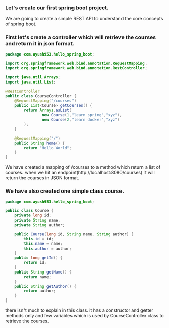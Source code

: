 ### Let's create our first spring boot project.
We are going to create a simple REST API to understand the core concepts of spring boot.

### First let's create a controller which will retrieve the courses and return it in json format.
```java
package com.ayush953.hello_spring_boot;

import org.springframework.web.bind.annotation.RequestMapping;
import org.springframework.web.bind.annotation.RestController;

import java.util.Arrays;
import java.util.List;

@RestController
public class CourseController {
    @RequestMapping("/courses")
    public List<Course> getCourses() {
        return Arrays.asList(
                new Course(1,"learn spring","xyz"),
                new Course(2,"learn docker","xyz")
        );
    }

    @RequestMapping("/")
    public String home() {
        return "Hello World";
    }
}
```
We have created a mapping of /courses to a method which return a list of courses.
when we hit an endpoint(http://localhost:8080/courses) it will return the courses in JSON format.

### We have also created one simple class course.
```java
package com.ayush953.hello_spring_boot;

public class Course {
    private long id;
    private String name;
    private String author;

    public Course(long id, String name, String author) {
        this.id = id;
        this.name = name;
        this.author = author;
    }
    public long getId() {
        return id;
    }
    public String getName() {
        return name;
    }
    public String getAuthor() {
        return author;
    }
}
```
there isn't much to explain in this class. it has a constructor and getter methods only and few variables which is used by CourseController class to retrieve the courses.